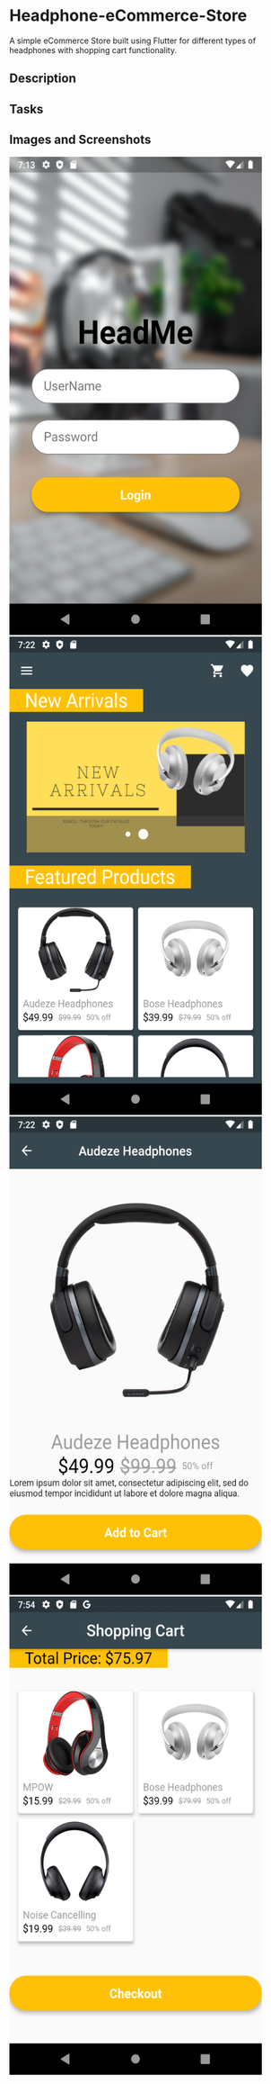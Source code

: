 # Headphone-eCommerce-Store
A simple eCommerce Store built using Flutter for different types of headphones with shopping cart functionality.

## Description

## Tasks

## Images and Screenshots

<img src = "https://github.com/JadeAnt/Headphone-eCommerce-Store/blob/master/eCommerce%20Store%20Images/login_page.png" width = "450" height = "850"> 
<img src = "https://github.com/JadeAnt/Headphone-eCommerce-Store/blob/master/eCommerce%20Store%20Images/landing_page.png" width = "450" height = "850"> 
<img src = "https://github.com/JadeAnt/Headphone-eCommerce-Store/blob/master/eCommerce%20Store%20Images/product_page.png" width = "450" height = "850"> 
<img src = "https://github.com/JadeAnt/Headphone-eCommerce-Store/blob/master/eCommerce%20Store%20Images/shopping_cart.png" width = "450" height = "850"> 
